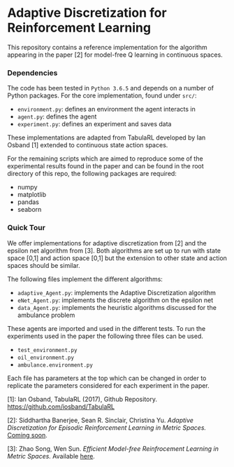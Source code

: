 # Adaptive Discretization for Reinforcement Learning
This repository contains a reference implementation for the algorithm
appearing in the paper \[2\] for model-free Q learning in continuous spaces.

### Dependencies
The code has been tested in `Python 3.6.5` and depends on a number of Python
packages. For the core implementation, found under `src/`:

* `environment.py`: defines an environment the agent interacts in
* `agent.py`: defines the agent
* `experiment.py`: defines an experiment and saves data

These implementations are adapted from TabulaRL developed by Ian Osband \[1\] extended to continuous state action spaces.


For the remaining scripts which are aimed to reproduce some of the experimental
results found in the paper and can be found in the root directory of this repo,
the following packages are required:

* numpy
* matplotlib
* pandas
* seaborn

### Quick Tour

We offer implementations for adaptive discretization from \[2\] and the epsilon net algorithm from \[3\].  Both algorithms are set up to run with state space [0,1] and action space [0,1] but the extension to other state and action spaces should be similar.

The following files implement the different algorithms:
* `adaptive_Agent.py`: implements the Adaptive Discretization algorithm
* `eNet_Agent.py`: implements the discrete algorithm on the epsilon net
* `data_Agent.py`: implements the heuristic algorithms discussed for the ambulance problem

These agents are imported and used in the different tests.  To run the experiments used in the paper the following three files can be used.
* `test_environment.py`
* `oil_environment.py`
* `ambulance.environment.py`

Each file has parameters at the top which can be changed in order to replicate the parameters considered for each experiment in the paper.


\[1\]: Ian Osband, TabulaRL (2017), Github Repository. https://github.com/iosband/TabulaRL

\[2\]: Siddhartha Banerjee, Sean R. Sinclair, Christina Yu. *Adaptive Discretization for Episodic Reinforcement Learning in Metric Spaces.*
[Coming soon]().

\[3\]: Zhao Song, Wen Sun. *Efficient Model-free Reinfrocement Learning in Metric Spaces.* Available [here](https://arxiv.org/abs/1905.00475).
